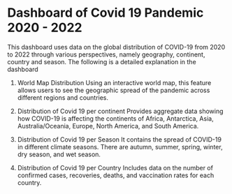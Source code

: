 # Dashboard of Covid 19 Pandemic 2020 - 2022
This dashboard uses data on the global distribution of COVID-19 from 2020 to 2022 through various perspectives, namely geography, continent, country and season. The following is a detailed explanation in the dashboard

1. World Map Distribution
Using an interactive world map, this feature allows users to see the geographic spread of the pandemic across different regions and countries.

2. Distribution of Covid 19 per continent
Provides aggregate data showing how COVID-19 is affecting the continents of Africa, Antarctica, Asia, Australia/Oceania, Europe, North America, and South America.

3. Distribution of Covid 19 per Season
It contains the spread of COVID-19 in different climate seasons. There are autumn, summer, spring, winter, dry season, and wet season.

4. Distribution of Covid 19 per Country
Includes data on the number of confirmed cases, recoveries, deaths, and vaccination rates for each country.
